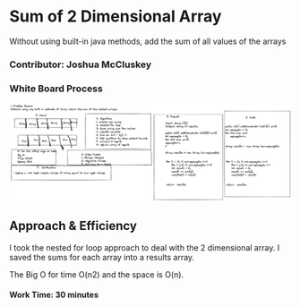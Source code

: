 # Sum of 2 Dimensional Array

Without using built-in java methods, add the sum of all values of the arrays

### Contributor: Joshua McCluskey

### White Board Process

![Whiteboard Array Reverse](img/sumArrArr.png)

## Approach & Efficiency

I took the nested for loop approach to deal with the 2 dimensional array.
I saved the sums for each array into a results array.

The Big O for time O(n2) and the space is O(n).

#### Work Time: 30 minutes
